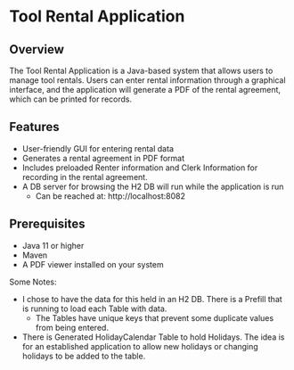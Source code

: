 # Tool Rental Application

## Overview

The Tool Rental Application is a Java-based system that allows users to manage tool rentals. Users can enter rental information through a graphical interface, and the application will generate a PDF of the rental agreement, which can be printed for records.

## Features

- User-friendly GUI for entering rental data
- Generates a rental agreement in PDF format
- Includes preloaded Renter information and Clerk Information for recording in the rental agreement.
- A DB server for browsing the H2 DB will run while the application is run
  - Can be reached at: http://localhost:8082


## Prerequisites

- Java 11 or higher
- Maven
- A PDF viewer installed on your system


Some Notes:
- I chose to have the data for this held in an H2 DB. There is a Prefill that is running to load each Table with data.
  - The Tables have unique keys that prevent some duplicate values from being entered.
- There is Generated HolidayCalendar Table to hold Holidays. The idea is for an established application to allow new holidays or changing holidays to be added to the table.
